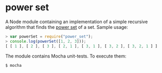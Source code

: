 # power set
A Node module containing an implementation of a simple recursive algorithm that finds the
[power set](http://en.wikipedia.org/wiki/Power_set) of a set. Sample usage:

```javascript
> var powerSet = require("power_set");
> console.log(powerSet([1, 2, 3]));
[ [ 1 ], [ 2 ], [ 3 ], [ 2, 1 ], [ 3, 1 ], [ 3, 2 ], [ 3, 2, 1 ] ]
```

The module contains Mocha unit-tests. To execute them:

```bash
$ mocha
```
